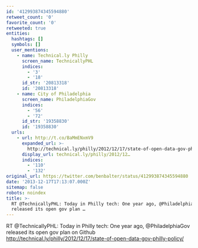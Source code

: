 ```yaml
---
id: '412993874345594880'
retweet_count: '0'
favorite_count: '0'
retweeted: true
entities:
  hashtags: []
  symbols: []
  user_mentions:
    - name: Technical.ly Philly
      screen_name: TechnicallyPHL
      indices:
        - '3'
        - '18'
      id_str: '20813318'
      id: '20813318'
    - name: City of Philadelphia
      screen_name: PhiladelphiaGov
      indices:
        - '56'
        - '72'
      id_str: '19358830'
      id: '19358830'
  urls:
    - url: http://t.co/BaMmENxmV9
      expanded_url: >-
        http://technical.ly/philly/2012/12/17/state-of-open-data-gov-philly-policy/
      display_url: technical.ly/philly/2012/12…
      indices:
        - '110'
        - '132'
original_url: https://twitter.com/benbalter/status/412993874345594880
date: '2013-12-17T17:13:07.000Z'
sitemap: false
robots: noindex
title: >-
  RT @TechnicallyPHL: Today in Philly tech: One year ago, @PhiladelphiaGov
  released its open gov plan …
---
```


RT @TechnicallyPHL: Today in Philly tech: One year ago, @PhiladelphiaGov released its open gov plan on Github http://technical.ly/philly/2012/12/17/state-of-open-data-gov-philly-policy/